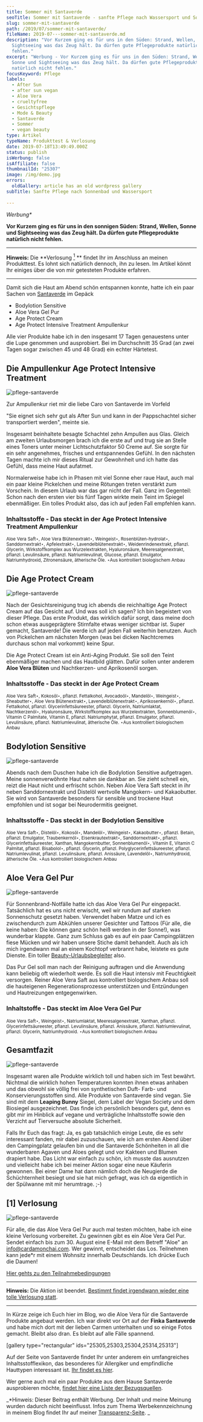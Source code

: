 ```yaml
---
title: Sommer mit Santaverde
seoTitle: Sommer mit Santaverde - sanfte Pflege nach Wassersport und Sonnenbad
slug: sommer-mit-santaverde
path: /2019/07/sommer-mit-santaverde/
fileName: 2019-07---sommer-mit-santaverde.md
description: "Vor Kurzem ging es für uns in den Süden: Strand, Wellen, Sonne und
  Sightseeing was das Zeug hält. Da dürfen gute Pflegeprodukte natürlich nicht
  fehlen."
excerpt: "Werbung - Vor Kurzem ging es für uns in den Süden: Strand, Wellen,
  Sonne und Sightseeing was das Zeug hält. Da dürfen gute Pflegeprodukte
  natürlich nicht fehlen."
focusKeyword: Pflege
labels:
  - After Sun
  - after sun vegan
  - Aloe Vera
  - crueltyfree
  - Gesichtspflege
  - Mode & Beauty
  - Santaverde
  - Sommer
  - vegan beauty
type: Artikel
typeName: Produkttest & Verlosung
date: 2019-07-18T13:49:49.000Z
status: publish
isWerbung: false
isAffiliate: false
thumbnailId: "25307"
image: /img/demo.jpg
errors:
  oldGallery: article has an old wordpress gallery
subTitle: Sanfte Pflege nach Sonnenbad und Wassersport
  
---
```


_Werbung\*_

**Vor Kurzem ging es für uns in den sonnigen Süden: Strand, Wellen, Sonne und
Sightseeing was das Zeug hält. Da dürfen gute Pflegeprodukte natürlich nicht
fehlen.**

<hr />

**Hinweis:** Die **Verlosung [<sup>1</sup>](#1) ** findet Ihr im Anschluss an
meinen Produkttest. Es lohnt sich natürlich dennoch, ihn zu lesen. Im Artikel
könnt Ihr einiges über die von mir getesteten Produkte erfahren.

<hr />

Damit sich die Haut am Abend schön entspannen konnte, hatte ich ein paar Sachen
von [Santaverde](/tag/santaverde/) im Gepäck

- Bodylotion Sensitive
- Aloe Vera Gel Pur
- Age Protect Cream
- Age Protect Intensive Treatment Ampullenkur

Alle vier Produkte habe ich in den insgesamt 17 Tagen genauestens unter die Lupe
genommen und ausprobiert. Bei im Durchschnitt 35 Grad (an zwei Tagen sogar
zwischen 45 und 48 Grad) ein echter Härtetest.

## Die Ampullenkur Age Protect Intensive Treatment

![pflege-santaverde](http://cardamonchai.com/wp-content/uploads/2019/07/2019-06-23-santaverde-7-400x300.jpg "Die Ampullenkur")

Zur Ampullenkur riet mir die liebe Caro von Santaverde im Vorfeld

"Sie eignet sich sehr gut als After Sun und kann in der Pappschachtel sicher
transportiert werden", meinte sie.

Insgesamt beinhaltete besagte Schachtel zehn Ampullen aus Glas. Gleich am
zweiten Urlaubsmorgen brach ich die erste auf und trug sie an Stelle eines
Toners unter meiner Lichtschutzfaktor 50 Creme auf. Sie sorgte für ein sehr
angenehmes, frisches und entspannendes Gefühl. In den nächsten Tagen machte ich
mir dieses Ritual zur Gewohnheit und ich hatte das Gefühl, dass meine Haut
aufatmet.

Normalerweise habe ich in Phasen mit viel Sonne eher raue Haut, auch mal ein
paar kleine Pickelchen und meine Rötungen treten verstärkt zum Vorschein. In
diesem Urlaub war das gar nicht der Fall. Ganz im Gegenteil: Schon nach den
ersten vier bis fünf Tagen wirkte mein Teint im Spiegel ebenmäßiger. Ein tolles
Produkt also, das ich auf jeden Fall empfehlen kann.

### Inhaltsstoffe - Das steckt in der Age Protect Intensive Treatment Ampullenkur

<small>Aloe Vera Saft⋆, Aloe Vera Blütenextrakt⋆, Weingeist⋆,
Rosenblüten-hydrolat⋆, Sanddornextrakt⋆, Apfelextrakt⋆, Lavendelblütenextrakt⋆,
Weidenrindenextrakt, pflanzl. Glycerin, Wirkstoffkomplex aus Wurzelextrakten,
Hyaluronsäure, Meeresalgenextrakt, pflanzl. Levulinsäure, pflanzl.
Natriumlevulinat, Glucose, pflanzl. Emulgator, Natriumhydroxid, Zitronensäure,
ätherische Öle. ⋆Aus kontrolliert biologischem Anbau</small>

## Die Age Protect Cream

![pflege-santaverde](http://cardamonchai.com/wp-content/uploads/2019/07/2019-06-23-santaverde-9-400x300.jpg "Die Age Protect Creme")

Nach der Gesichtsreinigung trug ich abends die reichhaltige Age Protect Cream
auf das Gesicht auf. Und was soll ich sagen? Ich bin begeistert von dieser
Pflege. Das erste Produkt, das wirklich dafür sorgt, dass meine doch schon etwas
ausgeprägtere Stirnfalte etwas weniger sichtbar ist. Super gemacht, Santaverde!
Die werde ich auf jeden Fall weiterhin benutzen. Auch von Pickelchen am nächsten
Morgen (was bei dicken Nachtcremes durchaus schon mal vorkommt) keine Spur.
<small></small>

Die Age Protect Cream ist ein Anti-Aging Produkt. Sie soll den Teint ebenmäßiger
machen und das Hautbild glätten. Dafür sollen unter anderem **Aloe Vera Blüten**
und Nachtkerzen- und Aprikosenöl sorgen.

### Inhaltsstoffe - Das steckt in der Age Protect Cream

<small>Aloe Vera Saft⋆, Kokosöl⋆, pflanzl. Fettalkohol, Avocadoöl⋆, Mandelöl⋆,
Weingeist⋆, Sheabutter⋆, Aloe Vera Blütenextrakt⋆, Lavendelblütenextrakt⋆,
Aprikosenkernöl⋆, pflanzl. Fettalkohol, pflanzl. Glycerinfettsäureester,
pflanzl. Glycerin, Natriumlaktat, Nachtkerzenöl⋆, Hyaluronsäure,
Wirkstoffkomplex aus Wurzelextrakten, Sonnenblumenöl⋆, Vitamin C Palmitate,
Vitamin E, pflanzl. Natriumphytat, pflanzl. Emulgator, pflanzl. Levulinsäure,
pflanzl. Natriumlevulinat, ätherische Öle. ⋆Aus kontrolliert biologischem
Anbau</small>

## Bodylotion Sensitive

![pflege-santaverde](http://cardamonchai.com/wp-content/uploads/2019/07/2019-06-23-santaverde-4-400x300.jpg "Die Bodylotion Sensitive")

Abends nach dem Duschen habe ich die Bodylotion Sensitive aufgetragen. Meine
sonnenverwöhnte Haut nahm sie dankbar an. Sie zieht schnell ein, reizt die Haut
nicht und erfrischt schön. Neben Aloe Vera Saft steckt in ihr neben
Sanddornextrakt und Distelöl wertvolle Mangokern- und Kakaobutter. Sie wird von
Santaverde besonders für sensible und trockene Haut empfohlen und ist sogar bei
Neurodermitis geeignet.

### Inhaltsstoffe - Das steckt in der Bodylotion Sensitive

<small>Aloe Vera Saft⋆, Distelöl⋆, Kokosöl⋆, Mandelöl⋆, Weingeist⋆,
Kakaobutter⋆, pflanzl. Betain, pflanzl. Emulgator, Traubenkernöl⋆,
Eisenkrautextrakt⋆, Sanddornextrakt⋆, pflanzl. Glycerinfettsäureester, Xanthan,
Mangokernbutter, Sonnenblumenöl⋆, Vitamin E, Vitamin C Palmitat, pflanzl.
Bisabolol⋆, pflanzl. Glycerin, pflanzl. Polyglycerinfettsäureester, pflanzl.
Natriumlevulinat, pflanzl. Levulinsäure, pflanzl. Anissäure, Lavendelöl⋆,
Natriumhydroxid, ätherische Öle. ⋆Aus kontrolliert biologischem Anbau</small>

## Aloe Vera Gel Pur

![pflege-santaverde](http://cardamonchai.com/wp-content/uploads/2019/07/2019-06-23-santaverde-6-400x300.jpg "Das Aloe Vera Gel Pur und die Bodylotion Sensitive")

Für Sonnenbrand-Notfälle hatte ich das Aloe Vera Gel Pur eingepackt. Tatsächlich
hat es uns nicht erwischt, weil wir rundum auf starken Sonnenschutz gesetzt
haben. Verwendet haben Matze und ich es zwischendurch zum Abkühlen unserer
Gesichter und Tattoos (Für alle, die keine haben: Die können ganz schön heiß
werden in der Sonne!), was wunderbar klappte. Ganz zum Schluss gab es auf ein
paar Campingplätzen fiese Mücken und wir haben unsere Stiche damit behandelt.
Auch als ich mich irgendwann mal an einem Kochtopf verbrannt habe, leistete es
gute Dienste. Ein toller
[Beauty-Urlaubsbegleiter](/2018/06/mit-santaverde-auf-reisen/) also.

Das Pur Gel soll man nach der Reinigung auftragen und die Anwendung kann
beliebig oft wiederholt werde. Es soll die Haut intensiv mit Feuchtigkeit
versorgen. Reiner Aloe Vera Saft aus kontrolliert biologischem Anbau soll die
hauteigenen Regenerationsprozesse unterstützen und Entzündungen und
Hautreizungen entgegenwirken.

### Inhaltstoffe - Das steckt im Aloe Vera Gel Pur

<small>Aloe Vera Saft⋆, Weingeist⋆, Natriumlaktat, Meeresalgenextrakt, Xanthan,
pflanzl. Glycerinfettsäureester, pflanzl. Levulinsäure, pflanzl. Anissäure,
pflanzl. Natriumlevulinat, pflanzl. Glycerin, Natriumhydroxid. ⋆Aus kontrolliert
biologischem Anbau</small>

## Gesamtfazit

![pflege-santaverde](http://cardamonchai.com/wp-content/uploads/2019/07/2019-06-23-santaverde-10-400x300.jpg "Diese Produkte haben mich begleitet")

Insgesamt waren alle Produkte wirklich toll und haben sich im Test bewährt.
Nichtmal die wirklich hohen Temperaturen konnten ihnen etwas anhaben und das
obwohl sie völlig frei von synthetischen Duft- Farb- und Konservierungsstoffen
sind. Alle Produkte von Santaverde sind vegan. Sie sind mit dem **Leaping
Bunny** Siegel, dem Label der Vegan Society und dem Biosiegel ausgezeichnet. Das
finde ich persönlich besonders gut, denn es gibt mir im Hinblick auf vegane und
verträgliche Inhaltsstoffe sowie den Verzicht auf Tierversuche absolute
Sicherheit.

Falls Ihr Euch das fragt: Ja, es gab tatsächlich einige Leute, die es sehr
interessant fanden, mir dabei zuzuschauen, wie ich am ersten Abend über den
Campingplatz gelaufen bin und die Santaverde Schönheiten in all die wunderbaren
Agaven und Aloes gelegt und vor Kakteen und Blumen drapiert habe. Das Licht war
einfach zu schön, ich musste das ausnutzen und vielleicht habe ich bei meiner
Aktion sogar eine neue Käuferin gewonnen. Bei einer Dame hat dann nämlich doch
die Neugierde die Schüchternheit besiegt und sie hat mich gefragt, was ich da
eigentlich in der Spülwanne mit mir herumtrage. ;-)

## [1] Verlosung

![pflege-santaverde](http://cardamonchai.com/wp-content/uploads/2019/07/2019-06-23-santaverde-8-400x300.jpg "Das Aloe Vera Gel Pur und die Ampulenkur")

Für alle, die das Aloe Vera Gel Pur auch mal testen möchten, habe ich eine
kleine Verlosung vorbereitet. Zu gewinnen gibt es ein Aloe Vera Gel Pur. Sendet
einfach bis zum 30. August eine E-Mail mit dem Betreff "Aloe" an
[info@cardamonchai.com](mailto:anne.reis@cardamonchai.com). Wer gewinnt,
entscheidet das Los. Teilnehmen kann jede\*r mit einem Wohnsitz innerhalb
Deutschlands. Ich drücke Euch die Daumen!

[Hier gehts zu den Teilnahmebedingungen](/datenschutz/teilnahmebedingungen/)

<hr />

**Hinweis:** Die Aktion ist beendet.
[Bestimmt findet irgendwann wieder eine tolle Verlosung statt](/tag/verlosung/).

<hr />

In Kürze zeige ich Euch hier im Blog, wo die Aloe Vera für die Santaverde
Produkte angebaut werden. Ich war direkt vor Ort auf der **Finka Santaverde**
und habe mich dort mit der lieben Carmen unterhalten und so einige Fotos
gemacht. Bleibt also dran. Es bleibt auf alle Fälle spannend.

[gallery type="rectangular" ids="25305,25303,25304,25314,25313"]

Auf der Seite von Santaverde findet Ihr unter anderem ein umfangreiches
Inhaltsstofflexikon, das besonderes für Allergiker und empfindliche Hauttypen
interessant ist. [Ihr findet es hier](http://www.santaverde.de/inhaltsstoffe).

Wer gerne auch mal ein paar Produkte aus dem Hause Santaverde ausprobieren
möchte,
[findet hier eine Liste der Bezugsquellen](http://www.santaverde.de/bezugsquellen).

_\*Hinweis: Dieser Beitrag enthält Werbung. Der Inhalt und meine Meinung wurden
dadurch nicht beeinflusst. Infos zum Thema Werbekennzeichnung in meinem Blog
findet Ihr auf meiner [Transparenz-Seite](/werbung/). _

  
